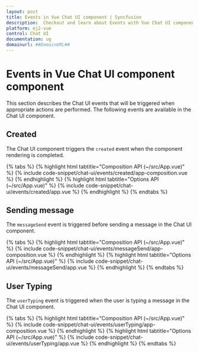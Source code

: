 ```yaml
---
layout: post
title: Events in Vue Chat UI component | Syncfusion
description:  Checkout and learn about Events with Vue Chat UI component of Syncfusion Essential JS 2 and more details.
platform: ej2-vue
control: Chat UI
documentation: ug
domainurl: ##DomainURL##
---
```


# Events in Vue Chat UI component component

This section describes the Chat UI events that will be triggered when appropriate actions are performed. The following events are available in the Chat UI component.

## Created

The Chat UI component triggers the `created` event when the component rendering is completed.

{% tabs %}
{% highlight html tabtitle="Composition API (~/src/App.vue)" %}
{% include code-snippet/chat-ui/events/created/app-composition.vue %}
{% endhighlight %}
{% highlight html tabtitle="Options API (~/src/App.vue)" %}
{% include code-snippet/chat-ui/events/created/app.vue %}
{% endhighlight %}
{% endtabs %}

## Sending message

The `messageSend` event is triggered before sending a message in the Chat UI component.

{% tabs %}
{% highlight html tabtitle="Composition API (~/src/App.vue)" %}
{% include code-snippet/chat-ui/events/messageSend/app-composition.vue %}
{% endhighlight %}
{% highlight html tabtitle="Options API (~/src/App.vue)" %}
{% include code-snippet/chat-ui/events/messageSend/app.vue %}
{% endhighlight %}
{% endtabs %}

## User Typing

The `userTyping` event is triggered when the user is typing a message in the Chat UI component.

{% tabs %}
{% highlight html tabtitle="Composition API (~/src/App.vue)" %}
{% include code-snippet/chat-ui/events/userTyping/app-composition.vue %}
{% endhighlight %}
{% highlight html tabtitle="Options API (~/src/App.vue)" %}
{% include code-snippet/chat-ui/events/userTyping/app.vue %}
{% endhighlight %}
{% endtabs %}
